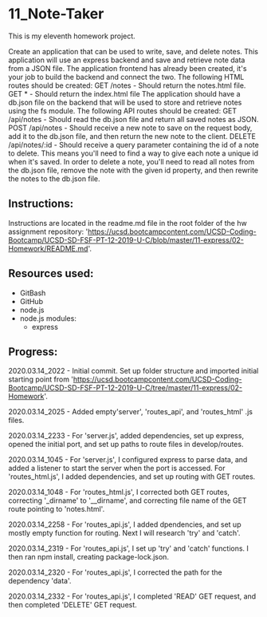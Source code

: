 # 11_Note-Taker

This is my eleventh homework project.

Create an application that can be used to write, save, and delete notes. This application will use an express backend and save and retrieve note data from a JSON file.   The application frontend has already been created, it's your job to build the backend and connect the two.   The following HTML routes should be created:   GET /notes - Should return the notes.html file.   GET * - Should return the index.html file     The application should have a db.json file on the backend that will be used to store and retrieve notes using the fs module.   The following API routes should be created:   GET /api/notes - Should read the db.json file and return all saved notes as JSON.   POST /api/notes - Should receive a new note to save on the request body, add it to the db.json file, and then return the new note to the client.   DELETE /api/notes/:id - Should receive a query parameter containing the id of a note to delete. This means you'll need to find a way to give each note a unique id when it's saved. In order to delete a note, you'll need to read all notes from the db.json file, remove the note with the given id property, and then rewrite the notes to the db.json file.

Instructions:
------------
Instructions are located in the readme.md file in the root folder of the hw assignment repository: 'https://ucsd.bootcampcontent.com/UCSD-Coding-Bootcamp/UCSD-SD-FSF-PT-12-2019-U-C/blob/master/11-express/02-Homework/README.md'.


Resources used:
------------
- GitBash
- GitHub
- node.js
- node.js modules:
    - express

Progress:
------------
2020.03.14_2022 - Initial commit. Set up folder structure and imported initial starting point from 'https://ucsd.bootcampcontent.com/UCSD-Coding-Bootcamp/UCSD-SD-FSF-PT-12-2019-U-C/tree/master/11-express/02-Homework'.

2020.03.14_2025 - Added empty'server', 'routes_api', and 'routes_html' .js files. 

2020.03.14_2233 - For 'server.js', added dependencies, set up express, opened the initial port, and set up paths to route files in develop/routes.

2020.03.14_1045 - For 'server.js', I configured express to parse data, and added a listener to start the server when the port is accessed.  For 'routes_html.js', I added dependencies, and set up routing with GET routes.

2020.03.14_1048 - For 'routes_html.js', I corrected both GET routes, correcting '_dirname' to '__dirname', and correcting file name of the GET route pointing to 'notes.html'.

2020.03.14_2258 - For 'routes_api.js', I added dpendencies, and set up mostly empty function for routing. Next I will  research 'try' and 'catch'.

2020.03.14_2319 - For 'routes_api.js', I set up 'try' and 'catch' functions.  I then ran npm install, creating package-lock.json.

2020.03.14_2320 - For 'routes_api.js', I corrected the path for the dependency 'data'.

2020.03.14_2332 - For 'routes_api.js', I completed 'READ' GET request, and then completed 'DELETE' GET request.